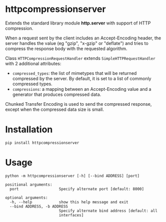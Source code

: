 # httpcompressionserver

Extends the standard library module __http.server__ with support of HTTP
compression.

When a request sent by the client includes an Accept-Encoding header, the
server handles the value (eg "gzip", "x-gzip" or "deflate") and tries to
compress the response body with the requested algorithm.

Class `HTTPCompressionRequestHandler` extends `SimpleHTTPRequestHandler` with
2 additional attributes:

- `compressed_types`: the list of mimetypes that will be returned compressed by
  the server. By default, it is set to a list of commonly compressed types.
- `compressions`: a mapping between an Accept-Encoding value and a generator
  that produces compressed data.

Chunked Transfer Encoding is used to send the compressed response, except when
the compressed data size is small.

# Installation

`pip install httpcompressionserver`

# Usage

    python -m httpcompressionserver [-h] [--bind ADDRESS] [port]

    positional arguments:
      port                  Specify alternate port [default: 8000]

    optional arguments:
      -h, --help            show this help message and exit
      --bind ADDRESS, -b ADDRESS
                            Specify alternate bind address [default: all
                            interfaces]